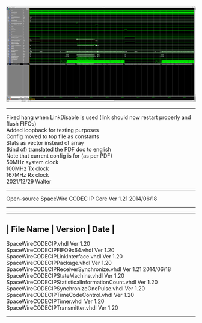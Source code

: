 ![LinkDisable in loopback mode](Documents/Screenshot_LinkDisable.png)

*******************************************************************************
Fixed hang when LinkDisable is used (link should now restart properly and flush FIFOs)<br/>
Added loopback for testing purposes<br/>
Config moved to top file as constants<br/>
Stats as vector instead of array<br/>
(kind of) translated the PDF doc to english<br/>
Note that current config is for (as per PDF)<br/>
50MHz system clock<br/>
100MHz Tx clock<br/>
167MHz Rx clock<br/>
2021/12/29 Walter<br/>
*******************************************************************************
Open-source SpaceWire CODEC IP Core              Ver 1.21           2014/06/18<br/>
*******************************************************************************
-------------------------------------------------------------------------------
|   File Name                                   | Version |        Date        |
-------------------------------------------------------------------------------
SpaceWireCODECIP.vhdl                            Ver 1.20<br/>
SpaceWireCODECIPFIFO9x64.vhdl                    Ver 1.20<br/>
SpaceWireCODECIPLinkInterface.vhdl               Ver 1.20<br/>
SpaceWireCODECIPPackage.vhdl                     Ver 1.20<br/>
SpaceWireCODECIPReceiverSynchronize.vhdl         Ver 1.21           2014/06/18<br/>
SpaceWireCODECIPStateMachine.vhdl                Ver 1.20<br/>
SpaceWireCODECIPStatisticalInformationCount.vhdl Ver 1.20<br/>
SpaceWireCODECIPSynchronizeOnePulse.vhdl         Ver 1.20<br/>
SpaceWireCODECIPTimeCodeControl.vhdl             Ver 1.20<br/>
SpaceWireCODECIPTimer.vhdl                       Ver 1.20<br/>
SpaceWireCODECIPTransmitter.vhdl                 Ver 1.20<br/>
*******************************************************************************



